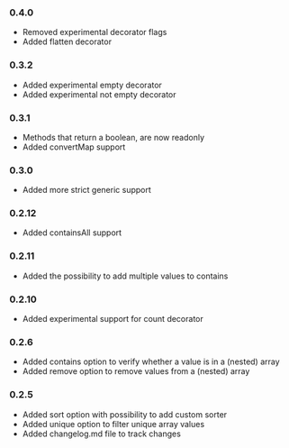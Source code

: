 ### 0.4.0
- Removed experimental decorator flags
- Added flatten decorator

### 0.3.2
- Added experimental empty decorator
- Added experimental not empty decorator

### 0.3.1
- Methods that return a boolean, are now readonly
- Added convertMap support

### 0.3.0
- Added more strict generic support

### 0.2.12
- Added containsAll support

### 0.2.11
- Added the possibility to add multiple values to contains

### 0.2.10
- Added experimental support for count decorator

### 0.2.6
- Added contains option to verify whether a value is in a (nested) array
- Added remove option to remove values from a (nested) array

### 0.2.5
- Added sort option with possibility to add custom sorter
- Added unique option to filter unique array values
- Added changelog.md file to track changes

